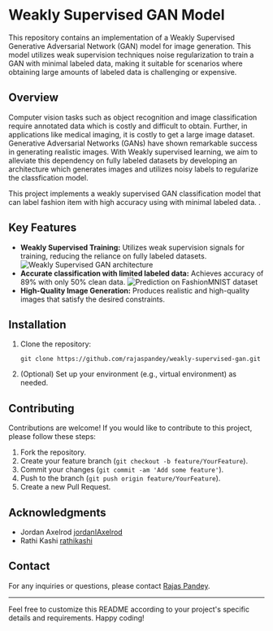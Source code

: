 # Weakly Supervised GAN Model

This repository contains an implementation of a Weakly Supervised Generative Adversarial Network (GAN) model for image generation. This model utilizes weak supervision techniques noise regularization to train a GAN with minimal labeled data, making it suitable for scenarios where obtaining large amounts of labeled data is challenging or expensive.

## Overview

Computer vision tasks such as object recognition and image classification require annotated data which is costly and difficult to obtain. Further, in applications like medical imaging, it is costly to get a large image dataset. Generative Adversarial Networks (GANs) have shown remarkable success in generating realistic images. With Weakly supervised learning, we aim to alleviate this dependency on fully labeled datasets by developing an architecture which generates images and utilizes noisy labels to regularize the classfication model. 

This project implements a weakly supervised GAN classification model that can label fashion item with high accuracy using with minimal labeled data. .

## Key Features

- **Weakly Supervised Training:** Utilizes weak supervision signals for training, reducing the reliance on fully labeled datasets.
  ![Weakly Supervised GAN architecture](https://github.com/rajaspandey/weakly-supervised-gan/blob/main/docs/DLProjarchitecture.drawio.png)
- **Accurate classification with limited labeled data:** Achieves accuracy of 89% with only 50% clean data.
  ![Prediction on FashionMNIST dataset](https://github.com/rajaspandey/weakly-supervised-gan/blob/main/docs/NR_WSGAN_Top3.png)
- **High-Quality Image Generation:** Produces realistic and high-quality images that satisfy the desired constraints.

## Installation

1. Clone the repository:

    ```
    git clone https://github.com/rajaspandey/weakly-supervised-gan.git
    ```

2. (Optional) Set up your environment (e.g., virtual environment) as needed.


## Contributing

Contributions are welcome! If you would like to contribute to this project, please follow these steps:

1. Fork the repository.
2. Create your feature branch (`git checkout -b feature/YourFeature`).
3. Commit your changes (`git commit -am 'Add some feature'`).
4. Push to the branch (`git push origin feature/YourFeature`).
5. Create a new Pull Request.


## Acknowledgments

- Jordan Axelrod [jordanIAxelrod](https://github.com/jordanIAxelrod)
- Rathi Kashi [rathikashi](https://github.com/rathikashi)
## Contact

For any inquiries or questions, please contact [Rajas Pandey](mailto:rajaspandey9@gmail.com).

---

Feel free to customize this README according to your project's specific details and requirements. Happy coding!
